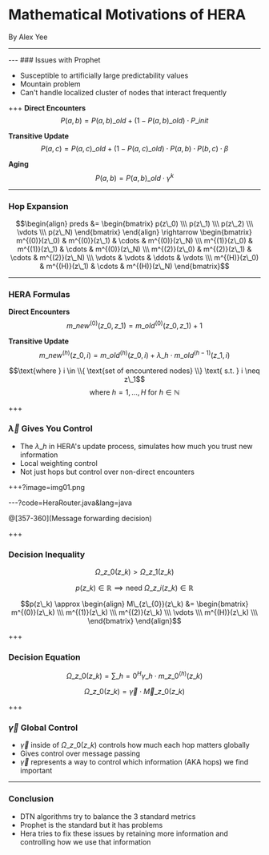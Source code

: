 # Mathematical Motivations of HERA

By Alex Yee

---
<canvas data-chart="radar">
<!-- 
{
 "data": {
  "labels": ["Delivery Ratio", "Replicas", "Delay"],
  "datasets": [
   {
    "data":[70, 1, 50],
    "label":"Direct Delivery","backgroundColor":"rgba(20,220,220,.3)"
   },
   {
    "data":[88, 50, 35],
    "label":"Prophet","backgroundColor":"rgba(30,219,20,.3)"
   },
   {
    "data":[95, 100, 15],
    "label":"Epidemic","backgroundColor":"rgba(220,120,120,.3)"
   }
  ]
 }, 
 "options": { "responsive": "true" }
}
-->
</canvas>
---
### Issues with Prophet

 - Susceptible to artificially large predictability values
 - Mountain problem
 - Can't handle localized cluster of nodes that interact frequently

+++
__Direct Encounters__
$$P(a,b) = P(a,b)\_{old} + \left(1 - P(a,b)\_{old}\right) \cdot
    P\_{init}$$

__Transitive Update__
$$P(a,c) = P(a,c)\_{old} + \left(1 - P(a,c)\_{old}\right)\cdot
    P(a,b)\cdot P(b,c) \cdot \beta$$

__Aging__
$$P(a,b) = P(a,b)\_{old} \cdot \gamma^{k}$$

---
### Hop Expansion

$$\begin{align} 
    preds &= \begin{bmatrix}
    p(z\_0) \\\
    p(z\_1) \\\
    p(z\_2) \\\
    \vdots \\\
    p(z\_N) 
    \end{bmatrix}
\end{align} \rightarrow 
\begin{bmatrix}
    m^{(0)}(z\_0) & m^{(0)}(z\_1) & \cdots & m^{(0)}(z\_N) \\\
    m^{(1)}(z\_0) & m^{(1)}(z\_1) & \cdots & m^{(0)}(z\_N) \\\
    m^{(2)}(z\_0) & m^{(2)}(z\_1) & \cdots & m^{(2)}(z\_N) \\\
    \vdots & \vdots & \ddots & \vdots \\\
    m^{(H)}(z\_0) & m^{(H)}(z\_1) & \cdots & m^{(H)}(z\_N)
\end{bmatrix}$$

---
### HERA Formulas

__Direct Encounters__
$$m\_{new}^{(0)}(z\_0,z\_1) = m\_{old}^{(0)}(z\_0,z\_1) + 1$$

__Transitive Update__
$$m\_{new}^{(h)}(z\_0, i) = m\_{old}^{(h)}(z\_0,i) + \lambda\_h \cdot
    m\_{old}^{(h-1)}(z\_1,i)$$

$$\text{where } i \in \\{ \text{set of encountered nodes} \\}
    \text{ s.t. } i \neq z\_1$$
$$\text{where } h=1,...,H \text{ for } h \in \mathbb{N}$$

+++
### $\vec\lambda$ Gives You Control

 - The $\lambda\_{h}$ in HERA's update process, simulates how much you trust
   new information
 - Local weighting control
 - Not just hops but control over non-direct encounters

+++?image=img01.png
<!-- .slide: data-background-transition="none" -->

---?code=HeraRouter.java&lang=java

@[357-360](Message forwarding decision)

+++
### Decision Inequality

$$\Omega\_{z\_0}(z\_k) > \Omega\_{z\_1}(z\_k)$$

$$p(z\_k) \in \mathbb{R} \implies \text{need } \Omega\_{z\_i}(z\_k) \in \mathbb{R}$$

$$p(z\_k) \approx \begin{align}
    M\_{z\_{0}}(z\_k) &= \begin{bmatrix}
        m^{(0)}(z\_k) \\\
        m^{(1)}(z\_k) \\\
        m^{(2)}(z\_k) \\\
        \vdots \\\
        m^{(H)}(z\_k) \\\
    \end{bmatrix}
\end{align}$$


+++
### Decision Equation

$$\Omega\_{z\_{0}}(z\_{k}) = \sum\_{h=0}^{H} \gamma\_{h} \cdot
    m\_{z\_0}^{(h)}(z\_{k})$$

$$\Omega\_{z\_{0}}(z\_{k}) = \vec\gamma \cdot \vec M\_{z\_{0}}(z\_{k})$$

+++
### $\vec \gamma$ Global Control

 - $\vec \gamma$ inside of  $\Omega\_{z\_{0}}(z\_{k})$ controls how much
   each hop matters globally
 - Gives control over message passing
 - $\vec\gamma$ represents a way to control which information (AKA hops) we find
   important

---
### Conclusion

 - DTN algorithms try to balance the 3 standard metrics
 - Prophet is the standard but it has problems
 - Hera tries to fix these issues by retaining more information and controlling
   how we use that information

